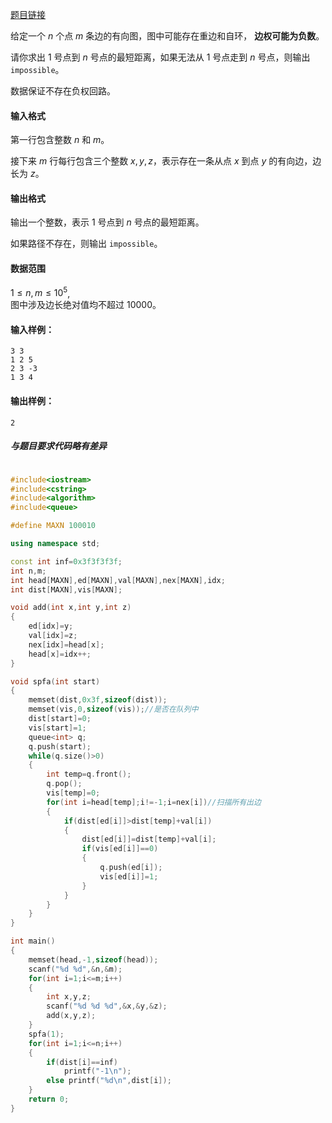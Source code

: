 
[题目链接](https://www.acwing.com/problem/content/853/)


给定一个 $n$ 个点 $m$ 条边的有向图，图中可能存在重边和自环， **边权可能为负数**。

请你求出 $1$ 号点到 $n$ 号点的最短距离，如果无法从 $1$ 号点走到 $n$ 号点，则输出 `impossible`。

数据保证不存在负权回路。

#### 输入格式

第一行包含整数 $n$ 和 $m$。

接下来 $m$ 行每行包含三个整数 $x,y,z$，表示存在一条从点 $x$ 到点 $y$ 的有向边，边长为 $z$。

#### 输出格式

输出一个整数，表示 $1$ 号点到 $n$ 号点的最短距离。

如果路径不存在，则输出 `impossible`。

#### 数据范围

$1 \le n,m \le 10^5$,  
图中涉及边长绝对值均不超过 $10000$。

#### 输入样例：

    3 3
    1 2 5
    2 3 -3
    1 3 4
    

#### 输出样例：

    2

##### 与题目要求代码略有差异

```cpp

#include<iostream>
#include<cstring>
#include<algorithm>
#include<queue>

#define MAXN 100010

using namespace std;

const int inf=0x3f3f3f3f;
int n,m;
int head[MAXN],ed[MAXN],val[MAXN],nex[MAXN],idx;
int dist[MAXN],vis[MAXN];

void add(int x,int y,int z)
{
    ed[idx]=y;
    val[idx]=z;
    nex[idx]=head[x];
    head[x]=idx++;
}

void spfa(int start)
{
    memset(dist,0x3f,sizeof(dist));
    memset(vis,0,sizeof(vis));//是否在队列中
    dist[start]=0;
    vis[start]=1;
    queue<int> q;
    q.push(start);
    while(q.size()>0)
    {
        int temp=q.front();
        q.pop();
        vis[temp]=0;
        for(int i=head[temp];i!=-1;i=nex[i])//扫描所有出边
        {
            if(dist[ed[i]]>dist[temp]+val[i])
            {
                dist[ed[i]]=dist[temp]+val[i];
                if(vis[ed[i]]==0)
                {
                    q.push(ed[i]);
                    vis[ed[i]]=1;
                }
            }
        }
    }
}

int main()
{
    memset(head,-1,sizeof(head));
    scanf("%d %d",&n,&m);
    for(int i=1;i<=m;i++)
    {
        int x,y,z;
        scanf("%d %d %d",&x,&y,&z);
        add(x,y,z);
    }
    spfa(1);
    for(int i=1;i<=n;i++)
    {
        if(dist[i]==inf)
            printf("-1\n");
        else printf("%d\n",dist[i]);
    }
    return 0;
}

```

